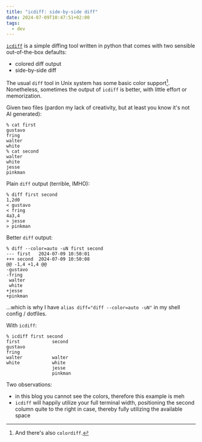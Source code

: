 ```yaml
---
title: "icdiff: side-by-side diff"
date: 2024-07-09T10:47:51+02:00
tags:
  - dev
---
```


[`icdiff`](https://www.jefftk.com/icdiff) is a simple diffing tool written in
python that comes with two sensible out-of-the-box defaults:

- colored diff output
- side-by-side diff

<!--more-->

The usual `diff` tool in Unix system has some basic color support[^1].
Nonetheless, sometimes the output of `icdiff` is better, with little effort or
memorization.

Given two files (pardon my lack of creativity, but at least you know it's not AI
generated):

```shell
% cat first
gustavo
fring
walter
white
% cat second
walter
white
jesse
pinkman
```

Plain `diff` output (terrible, IMHO):

```shell
% diff first second
1,2d0
< gustavo
< fring
4a3,4
> jesse
> pinkman
```

Better `diff` output:

```shell
% diff --color=auto -uN first second
--- first	2024-07-09 10:50:01
+++ second	2024-07-09 10:50:08
@@ -1,4 +1,4 @@
-gustavo
-fring
 walter
 white
+jesse
+pinkman
```

...which is why I have `alias diff="diff --color=auto -uN"` in my shell config /
dotfiles.

With `icdiff`:

```shell
% icdiff first second
first            second
gustavo
fring
walter           walter
white            white
                 jesse
                 pinkman
```

Two observations:

- in this blog you cannot see the colors, therefore this example is meh
- `icdiff` will happily utilize your full terminal width, positioning the second
  column quite to the right in case, thereby fully utilizing the available space

[^1]: And there's also `colordiff`.
